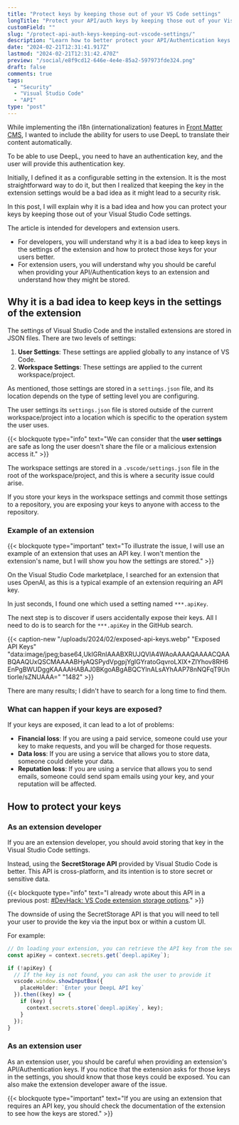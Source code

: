 ```yaml
---
title: "Protect keys by keeping those out of your VS Code settings"
longTitle: "Protect your API/auth keys by keeping those out of your Visual Studio Code settings"
customField: ""
slug: "/protect-api-auth-keys-keeping-out-vscode-settings/"
description: "Learn how to better protect your API/Authentication keys by keeping them out of your Visual Studio Code settings. This article helps developers and users."
date: "2024-02-21T12:31:41.917Z"
lastmod: "2024-02-21T12:31:42.470Z"
preview: "/social/e8f9cd12-646e-4e4e-85a2-597973fde324.png"
draft: false
comments: true
tags:
  - "Security"
  - "Visual Studio Code"
  - "API"
type: "post"
---
```


While implementing the i18n (internationalization) features in [Front Matter CMS](https://frontmatter.codes), I wanted to include the ability for users to use DeepL to translate their content automatically.

To be able to use DeepL, you need to have an authentication key, and the user will provide this authentication key.

Initially, I defined it as a configurable setting in the extension. It is the most straightforward way to do it, but then I realized that keeping the key in the extension settings would be a bad idea as it might lead to a security risk.

In this post, I will explain why it is a bad idea and how you can protect your keys by keeping those out of your Visual Studio Code settings.

The article is intended for developers and extension users.

- For developers, you will understand why it is a bad idea to keep keys in the settings of the extension and how to protect those keys for your users better.
- For extension users, you will understand why you should be careful when providing your API/Authentication keys to an extension and understand how they might be stored.

## Why it is a bad idea to keep keys in the settings of the extension

The settings of Visual Studio Code and the installed extensions are stored in JSON files. There are two levels of settings: 

1. **User Settings**: These settings are applied globally to any instance of VS Code.
1. **Workspace Settings**: These settings are applied to the current workspace/project.

As mentioned, those settings are stored in a `settings.json` file, and its location depends on the type of setting level you are configuring.

The user settings its `settings.json` file is stored outside of the current workspace/project into a location which is specific to the operation system the user uses.

{{< blockquote type="info" text="We can consider that the **user settings** are safe as long the user doesn't share the file or a malicious extension access it." >}}

The workspace settings are stored in a `.vscode/settings.json` file in the root of the workspace/project, and this is where a security issue could arise.

If you store your keys in the workspace settings and commit those settings to a repository, you are exposing your keys to anyone with access to the repository.

### Example of an extension

{{< blockquote type="important" text="To illustrate the issue, I will use an example of an extension that uses an API key. I won't mention the extension's name, but I will show you how the settings are stored." >}}

On the Visual Studio Code marketplace, I searched for an extension that uses OpenAI, as this is a typical example of an extension requiring an API key.

In just seconds, I found one which used a setting named `***.apiKey`.

The next step is to discover if users accidentally expose their keys. All I need to do is to search for the `***.apiKey` in the GitHub search.

{{< caption-new "/uploads/2024/02/exposed-api-keys.webp" "Exposed API Keys"  "data:image/jpeg;base64,UklGRnIAAABXRUJQVlA4WAoAAAAQAAAACQAABQAAQUxQSCMAAAABHyAQSPydVpgpjYgIGYratoGqvroLXlX+ZIYhov8RH6EnPgBWUDggKAAAAHABAJ0BKgoABgABQCYlnALsAYhAAP78nNQFqT9Untiorle/sZNUAAA=" "1482" >}}

There are many results; I didn't have to search for a long time to find them.

### What can happen if your keys are exposed?

If your keys are exposed, it can lead to a lot of problems:

- **Financial loss**: If you are using a paid service, someone could use your key to make requests, and you will be charged for those requests.
- **Data loss**: If you are using a service that allows you to store data, someone could delete your data.
- **Reputation loss**: If you are using a service that allows you to send emails, someone could send spam emails using your key, and your reputation will be affected.

## How to protect your keys

### As an extension developer

If you are an extension developer, you should avoid storing that key in the Visual Studio Code settings.

Instead, using the **SecretStorage API** provided by Visual Studio Code is better. This API is cross-platform, and its intention is to store secret or sensitive data.

{{< blockquote type="info" text="I already wrote about this API in a previous post: [#DevHack: VS Code extension storage options](https://www.eliostruyf.com/devhack-code-extension-storage-options/)." >}}

The downside of using the SecretStorage API is that you will need to tell your user to provide the key via the input box or within a custom UI.

For example:

```typescript 
// On loading your extension, you can retrieve the API key from the secrets storage
const apiKey = context.secrets.get(`deepl.apiKey`);

if (!apiKey) {
  // If the key is not found, you can ask the user to provide it
  vscode.window.showInputBox({ 
    placeHolder: `Enter your DeepL API key` 
  }).then((key) => {
    if (key) {
      context.secrets.store(`deepl.apiKey`, key);
    }
  });
}
```

### As an extension user

As an extension user, you should be careful when providing an extension's API/Authentication keys. If you notice that the extension asks for those keys in the settings, you should know that those keys could be exposed. You can also make the extension developer aware of the issue.

{{< blockquote type="important" text="If you are using an extension that requires an API key, you should check the documentation of the extension to see how the keys are stored." >}}
